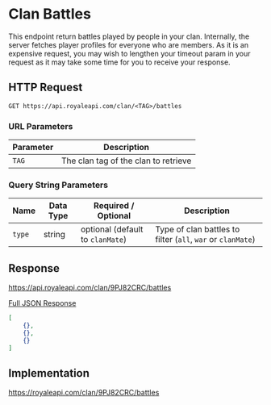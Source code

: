 # Clan Battles

This endpoint return battles played by people in your clan. Internally, the server fetches player profiles for everyone who are members. As it is an expensive request, you may wish to lengthen your timeout param in your request as it may take some time for you to receive your response.

## HTTP Request

`GET https://api.royaleapi.com/clan/<TAG>/battles`

### URL Parameters

Parameter | Description
--- | ---
`TAG` | The clan tag of the clan to retrieve

### Query String Parameters

Name | Data Type | Required / Optional | Description
--- | --- | --- | ---
`type` | string | optional (default to `clanMate`) | Type of clan battles to filter (`all`, `war` or `clanMate`)

## Response

https://api.royaleapi.com/clan/9PJ82CRC/battles

<a href="/json/clan_battles_9PJ82CRC.json">Full JSON Response</a>
```json
[
    {},
    {},
    {}
]
```

## Implementation

https://royaleapi.com/clan/9PJ82CRC/battles
